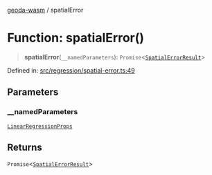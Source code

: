 [geoda-wasm](../globals.md) / spatialError

# Function: spatialError()

> **spatialError**(`__namedParameters`): `Promise`\<[`SpatialErrorResult`](../type-aliases/SpatialErrorResult.md)\>

Defined in: [src/regression/spatial-error.ts:49](https://github.com/GeoDaCenter/geoda-lib/blob/92ce80b2e81e5a6276ad0890a9a8fe638734b201/src/js/src/regression/spatial-error.ts#L49)

## Parameters

### \_\_namedParameters

[`LinearRegressionProps`](../type-aliases/LinearRegressionProps.md)

## Returns

`Promise`\<[`SpatialErrorResult`](../type-aliases/SpatialErrorResult.md)\>
